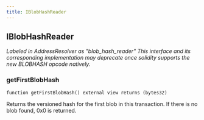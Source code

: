 ```yaml
---
title: IBlobHashReader
---
```


## IBlobHashReader

_Labeled in AddressResolver as "blob_hash_reader"
This interface and its corresponding implementation may deprecate once
solidity supports the new BLOBHASH opcode natively._

### getFirstBlobHash

```solidity
function getFirstBlobHash() external view returns (bytes32)
```

Returns the versioned hash for the first blob in this
transaction. If there is no blob found, 0x0 is returned.
